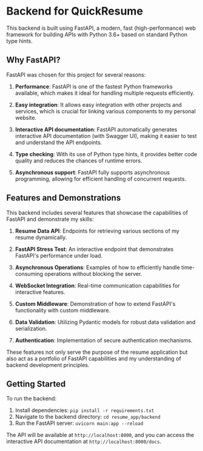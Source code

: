 # Backend for QuickResume

This backend is built using FastAPI, a modern, fast (high-performance) web framework for building APIs with Python 3.6+ based on standard Python type hints.

## Why FastAPI?

FastAPI was chosen for this project for several reasons:

1. **Performance**: FastAPI is one of the fastest Python frameworks available, which makes it ideal for handling multiple requests efficiently.

2. **Easy integration**: It allows easy integration with other projects and services, which is crucial for linking various components to my personal website.

3. **Interactive API documentation**: FastAPI automatically generates interactive API documentation (with Swagger UI), making it easier to test and understand the API endpoints.

4. **Type checking**: With its use of Python type hints, it provides better code quality and reduces the chances of runtime errors.

5. **Asynchronous support**: FastAPI fully supports asynchronous programming, allowing for efficient handling of concurrent requests.

## Features and Demonstrations

This backend includes several features that showcase the capabilities of FastAPI and demonstrate my skills:

1. **Resume Data API**: Endpoints for retrieving various sections of my resume dynamically.

2. **FastAPI Stress Test**: An interactive endpoint that demonstrates FastAPI's performance under load.

3. **Asynchronous Operations**: Examples of how to efficiently handle time-consuming operations without blocking the server.

4. **WebSocket Integration**: Real-time communication capabilities for interactive features.

5. **Custom Middleware**: Demonstration of how to extend FastAPI's functionality with custom middleware.

6. **Data Validation**: Utilizing Pydantic models for robust data validation and serialization.

7. **Authentication**: Implementation of secure authentication mechanisms.

These features not only serve the purpose of the resume application but also act as a portfolio of FastAPI capabilities and my understanding of backend development principles.

## Getting Started

To run the backend:

1. Install dependencies: `pip install -r requirements.txt`
2. Navigate to the backend directory: `cd resume_app/backend`
3. Run the FastAPI server: `uvicorn main:app --reload`

The API will be available at `http://localhost:8000`, and you can access the interactive API documentation at `http://localhost:8000/docs`.